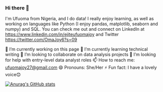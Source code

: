 ### Hi there 👋

I'm Ufuoma from Nigeria, and I do data! I really enjoy learning, as well as working on languages like Python (I enjoy pandas, matplotlib, seaborn and numpy) and SQL. You can check me out and connect on LinkedIn at https://www.linkedin.com/in/ejiteufuomajoy and Twitter https://twitter.com/OmaJoy6?s=09

🔭 I’m currently working on this page
🌱 I’m currently learning technical writing
👯 I’m looking to collaborate on data analysis projects
🤔 I’m looking for help with entry-level data analyst roles
📫 How to reach me: ufuomajoy27@gmail.com
😄 Pronouns: She/Her
⚡ Fun fact: I have a lovely voice😊

[![Anurag's GitHub stats](https://github-readme-stats.vercel.app/api?username=joy-commits)](https://github.com/anuraghazra/github-readme-stats)
